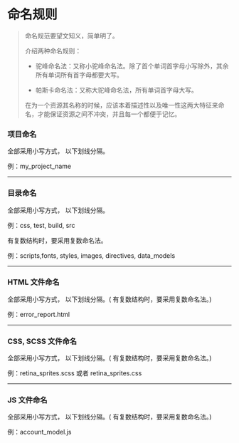 # 命名规则

> 命名规范要望文知义，简单明了。
>
> 介绍两种命名规则：
>
> * 驼峰命名法：又称小驼峰命名法。除了首个单词首字母小写除外，其余所有单词所有首字母都要大写。
>
> * 帕斯卡命名法：又称大驼峰命名法，所有单词首字母大写。
>
> 在为一个资源其名称的时候，应该本着描述性以及唯一性这两大特征来命名，才能保证资源之间不冲突，并且每一个都便于记忆。

### 项目命名

全部采用小写方式， 以下划线分隔。

例：my\_project\_name

---

### 目录命名

全部采用小写方式， 以下划线分隔。

例：css, test, build, src

有复数结构时，要采用复数命名法。

例：scripts,fonts, styles, images, directives, data\_models

---

### HTML 文件命名

全部采用小写方式， 以下划线分隔。\( 有复数结构时，要采用复数命名法。\)

例：error\_report.html

---

### CSS, SCSS 文件命名

全部采用小写方式， 以下划线分隔。\( 有复数结构时，要采用复数命名法。\)

例：retina\_sprites.scss 或者 retina\_sprites.css

---

### JS 文件命名

全部采用小写方式， 以下划线分隔。\( 有复数结构时，要采用复数命名法。\)

例：account\_model.js

